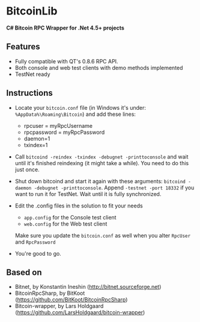 BitcoinLib
==========

**C# Bitcoin RPC Wrapper for .Net 4.5+ projects**


Features
--------

- Fully compatible with QT's 0.8.6 RPC API.
- Both console and web test clients with demo methods implemented
- TestNet ready

Instructions
------------

- Locate your `bitcoin.conf` file (in Windows it's under: `%AppData%\Roaming\Bitcoin`) and add these lines:
	- rpcuser = myRpcUsername
	- rpcpassword = myRpcPassword
	- daemon=1
	- txindex=1

- Call `bitcoind -reindex -txindex -debugnet -printtoconsole` and wait until it's finished reindexing (it might take a while). You need to do this just once.

- Shut down bitcoind and start it again with these arguments: `bitcoind -daemon -debugnet -printtoconsole`. Append `-testnet -port 18332` if you want to run it for TestNet. Wait until it is fully synchronized. 

- Edit the .config files in the solution to fit your needs
	- `app.config` for the Console test client
	- `web.config` for the Web test client

  Make sure you update the `bitcoin.conf` as well when you alter `RpcUser` and `RpcPassword` 

- You're good to go.

Based on
--------

- Bitnet, by Konstantin Ineshin (http://bitnet.sourceforge.net)
- BitcoinRpcSharp, by BitKoot (https://github.com/BitKoot/BitcoinRpcSharp)
- Bitcoin-wrapper, by Lars Holdgaard (https://github.com/LarsHoldgaard/bitcoin-wrapper)


